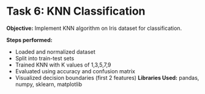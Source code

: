 # Task 6: KNN Classification

**Objective:** Implement KNN algorithm on Iris dataset for classification.

**Steps performed:**
- Loaded and normalized dataset
- Split into train-test sets
- Trained KNN with K values of 1,3,5,7,9
- Evaluated using accuracy and confusion matrix
- Visualized decision boundaries (first 2 features)
**Libraries Used:** pandas, numpy, sklearn, matplotlib
